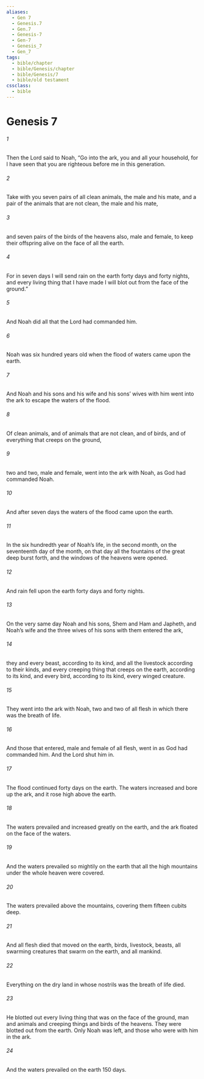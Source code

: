 ```yaml
---
aliases:
  - Gen 7
  - Genesis.7
  - Gen.7
  - Genesis-7
  - Gen-7
  - Genesis_7
  - Gen_7
tags:
  - bible/chapter
  - bible/Genesis/chapter
  - bible/Genesis/7
  - bible/old testament
cssclass:
  - bible
---
```


# Genesis 7

###### 1
Then the Lord said to Noah, “Go into the ark, you and all your household, for I have seen that you are righteous before me in this generation.
###### 2
Take with you seven pairs of all clean animals, the male and his mate, and a pair of the animals that are not clean, the male and his mate,
###### 3
and seven pairs of the birds of the heavens also, male and female, to keep their offspring alive on the face of all the earth.
###### 4
For in seven days I will send rain on the earth forty days and forty nights, and every living thing that I have made I will blot out from the face of the ground.”
###### 5
And Noah did all that the Lord had commanded him.
###### 6
Noah was six hundred years old when the flood of waters came upon the earth.
###### 7
And Noah and his sons and his wife and his sons’ wives with him went into the ark to escape the waters of the flood.
###### 8
Of clean animals, and of animals that are not clean, and of birds, and of everything that creeps on the ground,
###### 9
two and two, male and female, went into the ark with Noah, as God had commanded Noah.
###### 10
And after seven days the waters of the flood came upon the earth.
###### 11
In the six hundredth year of Noah’s life, in the second month, on the seventeenth day of the month, on that day all the fountains of the great deep burst forth, and the windows of the heavens were opened.
###### 12
And rain fell upon the earth forty days and forty nights.
###### 13
On the very same day Noah and his sons, Shem and Ham and Japheth, and Noah’s wife and the three wives of his sons with them entered the ark,
###### 14
they and every beast, according to its kind, and all the livestock according to their kinds, and every creeping thing that creeps on the earth, according to its kind, and every bird, according to its kind, every winged creature.
###### 15
They went into the ark with Noah, two and two of all flesh in which there was the breath of life.
###### 16
And those that entered, male and female of all flesh, went in as God had commanded him. And the Lord shut him in.
###### 17
The flood continued forty days on the earth. The waters increased and bore up the ark, and it rose high above the earth.
###### 18
The waters prevailed and increased greatly on the earth, and the ark floated on the face of the waters.
###### 19
And the waters prevailed so mightily on the earth that all the high mountains under the whole heaven were covered.
###### 20
The waters prevailed above the mountains, covering them fifteen cubits deep.
###### 21
And all flesh died that moved on the earth, birds, livestock, beasts, all swarming creatures that swarm on the earth, and all mankind.
###### 22
Everything on the dry land in whose nostrils was the breath of life died.
###### 23
He blotted out every living thing that was on the face of the ground, man and animals and creeping things and birds of the heavens. They were blotted out from the earth. Only Noah was left, and those who were with him in the ark.
###### 24
And the waters prevailed on the earth 150 days.


